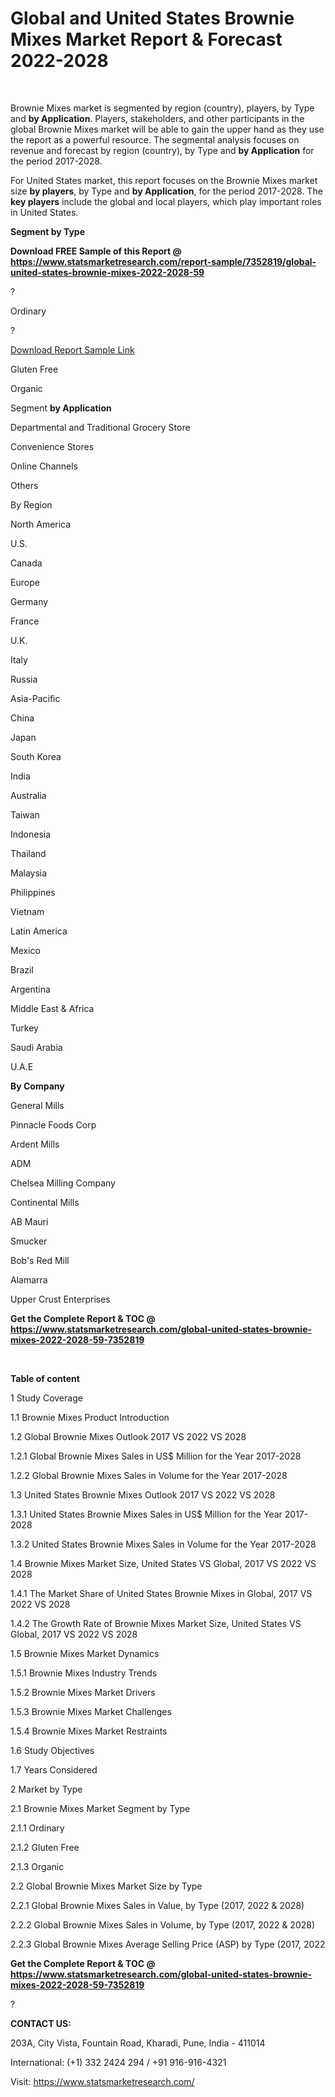 <h1>Global and United States Brownie Mixes Market Report & Forecast 2022-2028</h1><br/><p>Brownie Mixes market is segmented by region (country), players, by Type and <strong>by Application</strong>. Players, stakeholders, and other participants in the global Brownie Mixes market will be able to gain the upper hand as they use the report as a powerful resource. The segmental analysis focuses on revenue and forecast by region (country), by Type and <strong>by Application</strong> for the period 2017-2028.</p>
 
 
 
 <p>For United States market, this report focuses on the Brownie Mixes market size <strong>by players</strong>, by Type and <strong>by Application</strong>, for the period 2017-2028. The <strong>key players</strong> include the global and local players, which play important roles in United States.</p>
 
 
 
 <p><strong>Segment by Type</strong></p>
 
 
 
 <div><b>Download FREE Sample of this Report @ <a href="https://www.statsmarketresearch.com/download-free-sample/7352819/global-united-states-brownie-mixes-2022-2028-59">https://www.statsmarketresearch.com/report-sample/7352819/global-united-states-brownie-mixes-2022-2028-59</a></b></div>
 
 
 
 <p>? </p>
 
 
 
 <p>Ordinary</p>
 
 
 
 <p>? </p>
 
 
 
 <p><a href="https://www.statsmarketresearch.com/download-free-sample/7352819/global-united-states-brownie-mixes-2022-2028-59">Download Report Sample Link</a></p>
 
 
 
 <p>Gluten Free</p>
 
 
 
 <p>Organic</p>
 
 
 
 <p>Segment <strong>by Application</strong></p>
 
 
 
 <p>Departmental and Traditional Grocery Store</p>
 
 
 
 <p>Convenience Stores</p>
 
 
 
 <p>Online Channels</p>
 
 
 
 <p>Others</p>
 
 
 
 <p>By Region</p>
 
 
 
 <p>North America</p>
 
 
 
 <p>U.S.</p>
 
 
 
 <p>Canada</p>
 
 
 
 <p>Europe</p>
 
 
 
 <p>Germany</p>
 
 
 
 <p>France</p>
 
 
 
 <p>U.K.</p>
 
 
 
 <p>Italy</p>
 
 
 
 <p>Russia</p>
 
 
 
 <p>Asia-Pacific</p>
 
 
 
 <p>China</p>
 
 
 
 <p>Japan</p>
 
 
 
 <p>South Korea</p>
 
 
 
 <p>India</p>
 
 
 
 <p>Australia</p>
 
 
 
 <p>Taiwan</p>
 
 
 
 <p>Indonesia</p>
 
 
 
 <p>Thailand</p>
 
 
 
 <p>Malaysia</p>
 
 
 
 <p>Philippines</p>
 
 
 
 <p>Vietnam</p>
 
 
 
 <p>Latin America</p>
 
 
 
 <p>Mexico</p>
 
 
 
 <p>Brazil</p>
 
 
 
 <p>Argentina</p>
 
 
 
 <p>Middle East & Africa</p>
 
 
 
 <p>Turkey</p>
 
 
 
 <p>Saudi Arabia</p>
 
 
 
 <p>U.A.E</p>
 
 
 
 <p><strong>By Company</strong></p>
 
 
 
 <p>General Mills</p>
 
 
 
 <p>Pinnacle Foods Corp</p>
 
 
 
 <p>Ardent Mills</p>
 
 
 
 <p>ADM</p>
 
 
 
 <p>Chelsea Milling Company</p>
 
 
 
 <p>Continental Mills</p>
 
 
 
 <p>AB Mauri</p>
 
 
 
 <p>Smucker</p>
 
 
 
 <p>Bob&#39;s Red Mill</p>
 
 
 
 <p>Alamarra</p>
 
 
 
 <p>Upper Crust Enterprises</p>
 
 
 
 <div><b>Get the Complete Report & TOC @ <a href="https://www.statsmarketresearch.com/global-united-states-brownie-mixes-2022-2028-59-7352819">https://www.statsmarketresearch.com/global-united-states-brownie-mixes-2022-2028-59-7352819</a></b></div>
 
 
 
 <p><br />
 
 <b>Table of content</b></p>
 
 
 
 <p>1 Study Coverage<br />
 
 1.1 Brownie Mixes Product Introduction<br />
 
 1.2 Global Brownie Mixes Outlook 2017 VS 2022 VS 2028<br />
 
 1.2.1 Global Brownie Mixes Sales in US$ Million for the Year 2017-2028<br />
 
 1.2.2 Global Brownie Mixes Sales in Volume for the Year 2017-2028<br />
 
 1.3 United States Brownie Mixes Outlook 2017 VS 2022 VS 2028<br />
 
 1.3.1 United States Brownie Mixes Sales in US$ Million for the Year 2017-2028<br />
 
 1.3.2 United States Brownie Mixes Sales in Volume for the Year 2017-2028<br />
 
 1.4 Brownie Mixes Market Size, United States VS Global, 2017 VS 2022 VS 2028<br />
 
 1.4.1 The Market Share of United States Brownie Mixes in Global, 2017 VS 2022 VS 2028<br />
 
 1.4.2 The Growth Rate of Brownie Mixes Market Size, United States VS Global, 2017 VS 2022 VS 2028<br />
 
 1.5 Brownie Mixes Market Dynamics<br />
 
 1.5.1 Brownie Mixes Industry Trends<br />
 
 1.5.2 Brownie Mixes Market Drivers<br />
 
 1.5.3 Brownie Mixes Market Challenges<br />
 
 1.5.4 Brownie Mixes Market Restraints<br />
 
 1.6 Study Objectives<br />
 
 1.7 Years Considered<br />
 
 2 Market by Type<br />
 
 2.1 Brownie Mixes Market Segment by Type<br />
 
 2.1.1 Ordinary<br />
 
 2.1.2 Gluten Free<br />
 
 2.1.3 Organic<br />
 
 2.2 Global Brownie Mixes Market Size by Type<br />
 
 2.2.1 Global Brownie Mixes Sales in Value, by Type (2017, 2022 & 2028)<br />
 
 2.2.2 Global Brownie Mixes Sales in Volume, by Type (2017, 2022 & 2028)<br />
 
 2.2.3 Global Brownie Mixes Average Selling Price (ASP) by Type (2017, 2022</p>
 
 
 
 <div><b>Get the Complete Report & TOC @ <a href="https://www.statsmarketresearch.com/global-united-states-brownie-mixes-2022-2028-59-7352819">https://www.statsmarketresearch.com/global-united-states-brownie-mixes-2022-2028-59-7352819</a></b></div>
 
 
 
 <p>? </p>
 
 
 
 <p><b>CONTACT US:</b><br />
 
 203A, City Vista, Fountain Road, Kharadi, Pune, India - 411014<br />
 
 International: (+1) 332 2424 294 / +91 916-916-4321<br />
 
 Visit: <a href="https://www.statsmarketresearch.com/">https://www.statsmarketresearch.com/</a></p>